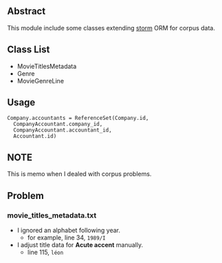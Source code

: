 ## Abstract

This module include some classes extending [storm](https://storm.canonical.com/) ORM for corpus data.

## Class List

* MovieTitlesMetadata
* Genre
* MovieGenreLine

## Usage

```
Company.accountants = ReferenceSet(Company.id,
  CompanyAccountant.company_id,
  CompanyAccountant.accountant_id,
  Accountant.id)
```

## NOTE

This is memo when I dealed with corpus problems.

## Problem

### movie_titles_metadata.txt

* I ignored an alphabet following year.
    * for example, line 34, `1989/I`
* I adjust title data for **Acute accent** manually.
    * line 115, `léon`
